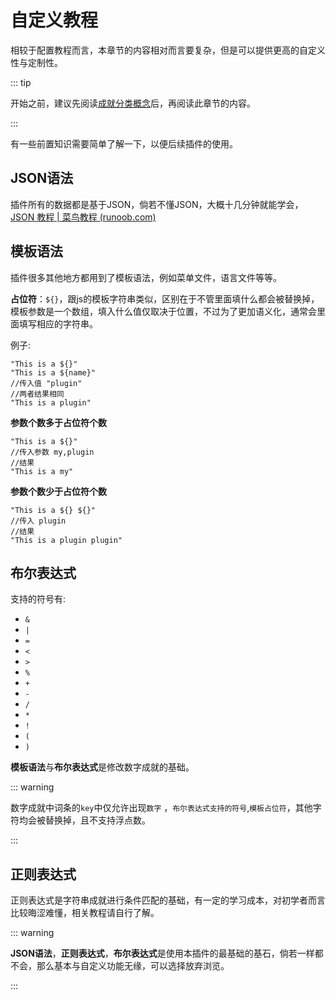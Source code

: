 # 自定义教程

相较于配置教程而言，本章节的内容相对而言要复杂，但是可以提供更高的自定义性与定制性。



::: tip

开始之前，建议先阅读[成就分类概念](../entry/README.md)后，再阅读此章节的内容。

:::



有一些前置知识需要简单了解一下，以便后续插件的使用。





## JSON语法

插件所有的数据都是基于JSON，倘若不懂JSON，大概十几分钟就能学会，[JSON 教程 | 菜鸟教程 (runoob.com)](https://www.runoob.com/json/json-tutorial.html)





## 模板语法

插件很多其他地方都用到了模板语法，例如菜单文件，语言文件等等。

**占位符**：`${}`，跟js的模板字符串类似，区别在于不管里面填什么都会被替换掉，模板参数是一个数组，填入什么值仅取决于位置，不过为了更加语义化，通常会里面填写相应的字符串。

例子:

```
"This is a ${}"
"This is a ${name}"
//传入值 "plugin"
//两者结果相同
"This is a plugin"
```

**参数个数多于占位符个数**

```
"This is a ${}"
//传入参数 my,plugin
//结果
"This is a my"
```

**参数个数少于占位符个数**

```
"This is a ${} ${}"
//传入 plugin
//结果
"This is a plugin plugin"
```



## 布尔表达式

支持的符号有:

- `&`
- `|`
- `=`
- `<`
- `>`
- `%`
- `+`
- `-`
- `/`
- `*`
- `!`
- `(`
- `)`



**模板语法**与**布尔表达式**是修改数字成就的基础。

::: warning

数字成就中词条的`key`中仅允许出现`数字` ，`布尔表达式支持的符号`,`模板占位符`，其他字符均会被替换掉，且不支持浮点数。

:::



## 正则表达式

正则表达式是字符串成就进行条件匹配的基础，有一定的学习成本，对初学者而言比较晦涩难懂，相关教程请自行了解。



::: warning

**JSON语法**，**正则表达式**，**布尔表达式**是使用本插件的最基础的基石，倘若一样都不会，那么基本与自定义功能无缘，可以选择放弃浏览。

:::
